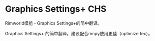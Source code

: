 # Graphics Settings+ CHS

Rimworld模组 - Graphics Settings+的简中翻译。

Graphics Settings+ 的简中翻译。建议配合rimpy使用更佳（optimize tex）。
